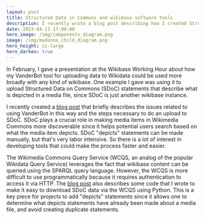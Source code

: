 ```yaml
---
layout: post
title: Structured Data in Commons and wikibase software tools
description: I recently wrote a blog post describing how I created Structured Data on Commons, SDoC, depicts statements using spreadsheet data and the VanderBot Python script. The post also describes issues with the Wikimedia Commons Query Service and links to Python code for downloading SDoC data using it.
date: 2023-04-13 17:00:00
hero_image: /img/components_diagram.png
image: /img/madonna_child_diagram.png
hero_height: is-large
hero_darken: true
---
```


In February, I gave a presentation at the Wikibase Working Hour about how my VanderBot tool for uploading data to Wikidata could be used more broadly with any kind of wikibase. One example I gave was using it to upload Structured Data on Commons (SDoC) statements that describe what is depicted in a media file, since SDoC is just another wikibase instance. 

I recently created a [blog post](https://baskauf.blogspot.com/2023/04/structured-data-in-commons-and-wikibase.html) that briefly describes the issues related to using VanderBot in this way and the steps necessary to do an upload to SDoC. SDoC plays a crucial role in making media items in Wikimedia Commons more discoverable since it helps potential users search based on what the media item depicts. SDoC "depicts" statements can be made manually, but that's very labor intensive. So there is a lot of interest in developing tools that could make the process faster and easier. 

The Wikimedia Commons Query Service (WCQS, an analog of the popular Wikidata Query Service) leverages the fact that wikibase content can be queried using the SPARQL query language. However, the WCQS is more difficult to use programmatically because it requires authentication to access it via HTTP. The [blog post](https://baskauf.blogspot.com/2023/04/structured-data-in-commons-and-wikibase.html) also describes some code that I wrote to make it easy to download SDoC data via the WCQS using Python. This is a key piece for projects to add "depicts" statements since it allows one to determine what depicts statements have already been made about a media file, and avoid creating duplicate statements.



